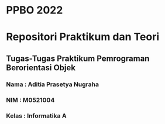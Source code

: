 # PPBO 2022
# Repositori Praktikum dan Teori
## Tugas-Tugas Praktikum Pemrograman Berorientasi Objek




### Nama  : Aditia Prasetya Nugraha

### NIM   : M0521004

### Kelas : Informatika A
